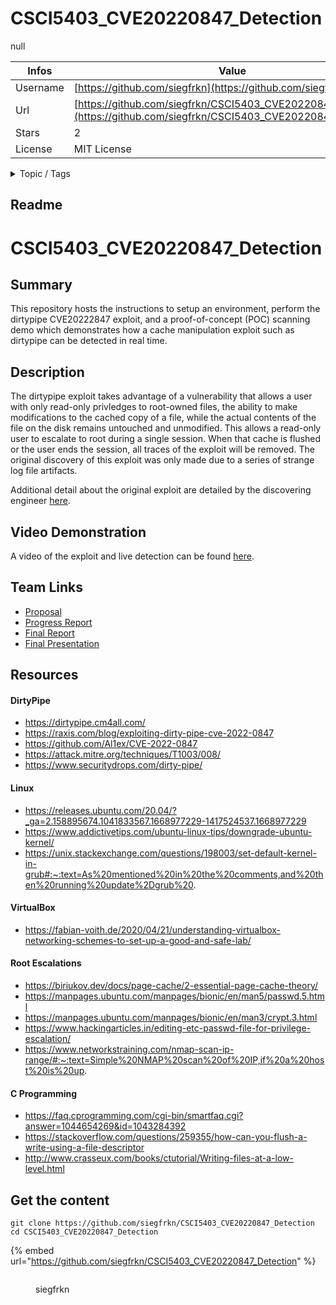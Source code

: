 # CSCI5403_CVE20220847_Detection

null

| Infos    | Value                                                              |
| -------- | -------------------------------------------------------------------|
| Username | [https://github.com/siegfrkn](https://github.com/siegfrkn) |
| Url      | [https://github.com/siegfrkn/CSCI5403_CVE20220847_Detection](https://github.com/siegfrkn/CSCI5403_CVE20220847_Detection)                                               |
| Stars    | 2                                                          |
| License  | MIT License                                                        |

<details>

<summary>Topic / Tags</summary>



</details>

## Readme

# CSCI5403_CVE20220847_Detection

## Summary
This repository hosts the instructions to setup an environment, perform the dirtypipe CVE20222847 exploit, and a proof-of-concept (POC) scanning demo which demonstrates how a cache manipulation exploit such as dirtypipe can be detected in real time.

## Description
The dirtypipe exploit takes advantage of a vulnerability that allows a user with only read-only privledges to root-owned files, the ability to make modifications to the cached copy of a file, while the actual contents of the file on the disk remains untouched and unmodified. This allows a read-only user to escalate to root during a single session. When that cache is flushed or the user ends the session, all traces of the exploit will be removed. The original discovery of this exploit was only made due to a series of strange log file artifacts.

Additional detail about the original exploit are detailed by the discovering engineer [here](https://dirtypipe.cm4all.com/).

## Video Demonstration
A video of the exploit and live detection can be found [here](https://youtu.be/zFXZ-Wd7Jek).

## Team Links
- [Proposal](https://docs.google.com/document/d/1Ej5i50u-w15W4MOU5rrApcnDrz5du96RQaN6N_96zIk/edit?usp=sharing)
- [Progress Report](https://docs.google.com/document/d/1YTQE10_W-f9DNDSEviGpOtVneBLEFnfrtC05tbwd9sI/edit?usp=sharing)
- [Final Report](https://docs.google.com/document/d/1gMS296A2NKfuEo7xz9yeFFJtiSfsbORWJUUcKy9a7fI/edit?usp=sharing)
- [Final Presentation](https://docs.google.com/presentation/d/1DYOK0sJh6VxPp-ISE3ljiSwWOH9nLduK6eNBt92jBOs/edit?usp=sharing)

## Resources
#### DirtyPipe
- https://dirtypipe.cm4all.com/
- https://raxis.com/blog/exploiting-dirty-pipe-cve-2022-0847
- https://github.com/Al1ex/CVE-2022-0847
- https://attack.mitre.org/techniques/T1003/008/
- https://www.securitydrops.com/dirty-pipe/
#### Linux
- https://releases.ubuntu.com/20.04/?_ga=2.158895674.1041833567.1668977229-1417524537.1668977229
- https://www.addictivetips.com/ubuntu-linux-tips/downgrade-ubuntu-kernel/
- https://unix.stackexchange.com/questions/198003/set-default-kernel-in-grub#:~:text=As%20mentioned%20in%20the%20comments,and%20then%20running%20update%2Dgrub%20.
#### VirtualBox
- https://fabian-voith.de/2020/04/21/understanding-virtualbox-networking-schemes-to-set-up-a-good-and-safe-lab/
#### Root Escalations
- https://biriukov.dev/docs/page-cache/2-essential-page-cache-theory/
- https://manpages.ubuntu.com/manpages/bionic/en/man5/passwd.5.html
- https://manpages.ubuntu.com/manpages/bionic/en/man3/crypt.3.html
- https://www.hackingarticles.in/editing-etc-passwd-file-for-privilege-escalation/
- https://www.networkstraining.com/nmap-scan-ip-range/#:~:text=Simple%20NMAP%20scan%20of%20IP,if%20a%20host%20is%20up.
#### C Programming
- https://faq.cprogramming.com/cgi-bin/smartfaq.cgi?answer=1044654269&id=1043284392
- https://stackoverflow.com/questions/259355/how-can-you-flush-a-write-using-a-file-descriptor
- http://www.crasseux.com/books/ctutorial/Writing-files-at-a-low-level.html



## Get the content

```
git clone https://github.com/siegfrkn/CSCI5403_CVE20220847_Detection
cd CSCI5403_CVE20220847_Detection
```

{% embed url="https://github.com/siegfrkn/CSCI5403_CVE20220847_Detection" %}

<figure><img src="https://avatars.githubusercontent.com/u/6677428?v=4" alt=""><figcaption><p>siegfrkn</p></figcaption></figure>
